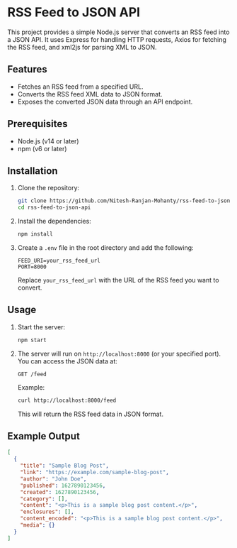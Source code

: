 # RSS Feed to JSON API

This project provides a simple Node.js server that converts an RSS feed into a JSON API. It uses Express for handling HTTP requests, Axios for fetching the RSS feed, and xml2js for parsing XML to JSON.

## Features

- Fetches an RSS feed from a specified URL.
- Converts the RSS feed XML data to JSON format.
- Exposes the converted JSON data through an API endpoint.

## Prerequisites

- Node.js (v14 or later)
- npm (v6 or later)

## Installation

1. Clone the repository:

    ```bash
    git clone https://github.com/Nitesh-Ranjan-Mohanty/rss-feed-to-json-api.git
    cd rss-feed-to-json-api
    ```

2. Install the dependencies:

    ```bash
    npm install
    ```

3. Create a `.env` file in the root directory and add the following:

    ```env
    FEED_URI=your_rss_feed_url
    PORT=8000
    ```

    Replace `your_rss_feed_url` with the URL of the RSS feed you want to convert.

## Usage

1. Start the server:

    ```bash
    npm start
    ```

2. The server will run on `http://localhost:8000` (or your specified port). You can access the JSON data at:

    ```
    GET /feed
    ```

   Example:

    ```bash
    curl http://localhost:8000/feed
    ```

   This will return the RSS feed data in JSON format.

## Example Output

```json
[
  {
    "title": "Sample Blog Post",
    "link": "https://example.com/sample-blog-post",
    "author": "John Doe",
    "published": 1627890123456,
    "created": 1627890123456,
    "category": [],
    "content": "<p>This is a sample blog post content.</p>",
    "enclosures": [],
    "content_encoded": "<p>This is a sample blog post content.</p>",
    "media": {}
  }
]
